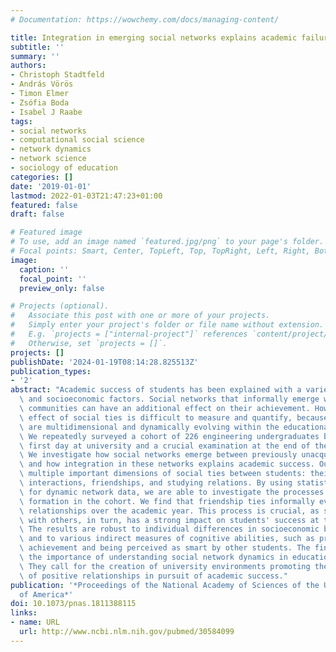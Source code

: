 ```yaml
---
# Documentation: https://wowchemy.com/docs/managing-content/

title: Integration in emerging social networks explains academic failure and success.
subtitle: ''
summary: ''
authors:
- Christoph Stadtfeld
- András Vörös
- Timon Elmer
- Zsófia Boda
- Isabel J Raabe
tags:
- social networks
- computational social science
- network dynamics
- network science
- sociology of education
categories: []
date: '2019-01-01'
lastmod: 2022-01-03T21:47:23+01:00
featured: false
draft: false

# Featured image
# To use, add an image named `featured.jpg/png` to your page's folder.
# Focal points: Smart, Center, TopLeft, Top, TopRight, Left, Right, BottomLeft, Bottom, BottomRight.
image:
  caption: ''
  focal_point: ''
  preview_only: false

# Projects (optional).
#   Associate this post with one or more of your projects.
#   Simply enter your project's folder or file name without extension.
#   E.g. `projects = ["internal-project"]` references `content/project/deep-learning/index.md`.
#   Otherwise, set `projects = []`.
projects: []
publishDate: '2024-01-19T08:14:28.825513Z'
publication_types:
- '2'
abstract: "Academic success of students has been explained with a variety of individual\
  \ and socioeconomic factors. Social networks that informally emerge within student\
  \ communities can have an additional effect on their achievement. However, this\
  \ effect of social ties is difficult to measure and quantify, because social networks\
  \ are multidimensional and dynamically evolving within the educational context.\
  \ We repeatedly surveyed a cohort of 226 engineering undergraduates between their\
  \ first day at university and a crucial examination at the end of the academic year.\
  \ We investigate how social networks emerge between previously unacquainted students\
  \ and how integration in these networks explains academic success. Our study measures\
  \ multiple important dimensions of social ties between students: their positive\
  \ interactions, friendships, and studying relations. By using statistical models\
  \ for dynamic network data, we are able to investigate the processes of social network\
  \ formation in the cohort. We find that friendship ties informally evolve into studying\
  \ relationships over the academic year. This process is crucial, as studying together\
  \ with others, in turn, has a strong impact on students' success at the examination.\
  \ The results are robust to individual differences in socioeconomic background factors\
  \ and to various indirect measures of cognitive abilities, such as prior academic\
  \ achievement and being perceived as smart by other students. The findings underline\
  \ the importance of understanding social network dynamics in educational settings.\
  \ They call for the creation of university environments promoting the development\
  \ of positive relationships in pursuit of academic success."
publication: '*Proceedings of the National Academy of Sciences of the United States
  of America*'
doi: 10.1073/pnas.1811388115
links:
- name: URL
  url: http://www.ncbi.nlm.nih.gov/pubmed/30584099
---
```

